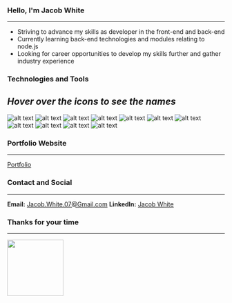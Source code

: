 ### Hello, I'm Jacob White
---
- Striving to advance my skills as developer in the front-end and back-end
- Currently learning back-end technologies and modules relating to node.js
- Looking for career opportunities to develop my skills further and gather industry experience

### Technologies and Tools
 *Hover over the icons to see the names*
---
  ![alt text](https://img.icons8.com/color/48/000000/javascript--v1.png "Javascript")
  ![alt text](https://img.icons8.com/color/48/000000/html-5--v1.png "HTML5")
  ![alt text](https://img.icons8.com/color/48/000000/css3.png "CSS3")
  ![alt text](https://img.icons8.com/color/48/000000/react-native.png "React")
  ![alt text](https://img.icons8.com/fluency/48/000000/node-js.png "Node.js")
  ![alt text](https://img.icons8.com/color/48/000000/postgreesql.png "PostgreSQL")
  ![alt text](https://img.icons8.com/color/48/000000/mongodb.png "MongoDB")
  ![alt text](https://img.icons8.com/color/48/000000/git.png "Git")
  ![alt text](https://img.icons8.com/external-tal-revivo-color-tal-revivo/48/000000/external-jest-can-collect-code-coverage-information-from-entire-projects-logo-color-tal-revivo.png "Jest")
  ![alt text](https://img.icons8.com/color/48/000000/npm.png "Npm")
  ![alt text](https://img.icons8.com/color/48/000000/typescript.png "Typescript")

### Portfolio Website
---
[Portfolio](https://github.com/Pillarofcats/Pillarofcats/blob/main/README.md)

### Contact and Social
---
**Email:** Jacob.White.07@Gmail.com
**LinkedIn:** [Jacob White](https://github.com/Pillarofcats/Pillarofcats/blob/main/README.md)

### Thanks for your time
---
<img src="https://c.tenor.com/1Q8t-_MP0YMAAAAC/cat-cats.gif" width="130" height="130" />
